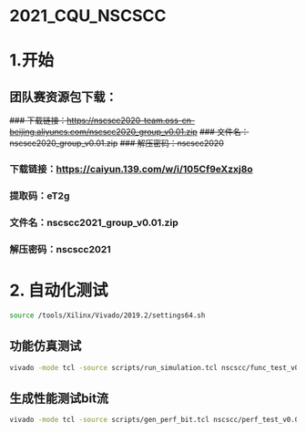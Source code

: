 # 2021_CQU_NSCSCC

# 1.开始

## 团队赛资源包下载：
~~### 下载链接：https://nscscc2020-team.oss-cn-beijing.aliyuncs.com/nscscc2020_group_v0.01.zip~~
~~### 文件名：nscscc2020_group_v0.01.zip~~
~~### 解压密码：nscscc2020~~

### 下载链接：https://caiyun.139.com/w/i/105Cf9eXzxj8o
### 提取码：eT2g
### 文件名：nscscc2021_group_v0.01.zip
### 解压密码：nscscc2021

# 2. 自动化测试

```bash
source /tools/Xilinx/Vivado/2019.2/settings64.sh
```

## 功能仿真测试

```bash
vivado -mode tcl -source scripts/run_simulation.tcl nscscc/func_test_v0.01/soc_axi_func/run_vivado/mycpu_prj1/mycpu.xpr
```

## 生成性能测试bit流

```bash
vivado -mode tcl -source scripts/gen_perf_bit.tcl nscscc/perf_test_v0.01/soc_axi_perf/run_vivado/mycpu_prj1/mycpu.xpr
```